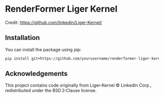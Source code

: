 # RenderFormer Liger Kernel

Credit: https://github.com/linkedin/Liger-Kernel/

## Installation

You can install the package using pip:

```bash
pip install git+https://github.com/yourusername/renderformer-liger-kernel.git
```

## Acknowledgements

This project contains code originally from Liger‑Kernel © LinkedIn Corp., redistributed under the BSD 2‑Clause license.
